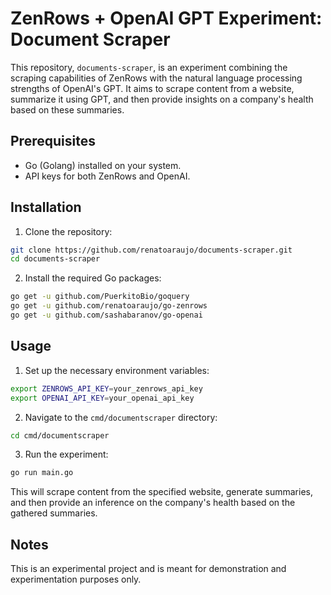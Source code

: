# ZenRows + OpenAI GPT Experiment: Document Scraper

This repository, `documents-scraper`, is an experiment combining the scraping capabilities of ZenRows with the natural language processing strengths of OpenAI's GPT. It aims to scrape content from a website, summarize it using GPT, and then provide insights on a company's health based on these summaries.

## Prerequisites

- Go (Golang) installed on your system.
- API keys for both ZenRows and OpenAI.

## Installation

1. Clone the repository:

```bash
git clone https://github.com/renatoaraujo/documents-scraper.git
cd documents-scraper
```

2. Install the required Go packages:

```bash
go get -u github.com/PuerkitoBio/goquery
go get -u github.com/renatoaraujo/go-zenrows
go get -u github.com/sashabaranov/go-openai
```

## Usage

1. Set up the necessary environment variables:

```bash
export ZENROWS_API_KEY=your_zenrows_api_key
export OPENAI_API_KEY=your_openai_api_key
```

2. Navigate to the `cmd/documentscraper` directory:

```bash
cd cmd/documentscraper
```

3. Run the experiment:

```bash
go run main.go
```

This will scrape content from the specified website, generate summaries, and then provide an inference on the company's health based on the gathered summaries.

## Notes

This is an experimental project and is meant for demonstration and experimentation purposes only.
